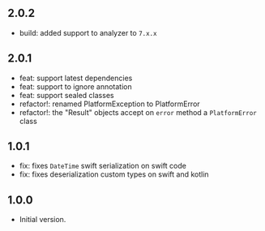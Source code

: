 ## 2.0.2
- build: added support to analyzer to `7.x.x`

## 2.0.1
- feat: support latest dependencies
- feat: support to ignore annotation
- feat: support sealed classes
- refactor!: renamed PlatformException to PlatformError
- refactor!: the "Result" objects accept on `error` method a `PlatformError` class

## 1.0.1
- fix: fixes `DateTime` swift serialization on swift code
- fix: fixes deserialization custom types on swift and kotlin

## 1.0.0
- Initial version.
